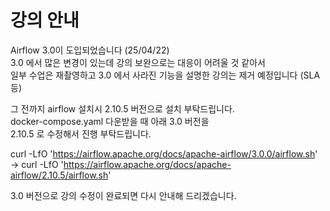 # 강의 안내
Airflow 3.0이 도입되었습니다 (25/04/22)  
3.0 에서 많은 변경이 있는데 강의 보완으로는 대응이 어려울 것 같아서   
일부 수업은 재촬영하고 3.0 에서 사라진 기능을 설명한 강의는
제거 예정입니다 (SLA등)

그 전까지 airflow 설치시 2.10.5 버전으로 설치 부탁드립니다.  
docker-compose.yaml 다운받을 때 아래 3.0 버전을  
2.10.5 로 수정해서 진행 부탁드립니다. 


curl -LfO 'https://airflow.apache.org/docs/apache-airflow/3.0.0/airflow.sh'  
-> curl -LfO 'https://airflow.apache.org/docs/apache-airflow/2.10.5/airflow.sh' 

3.0 버전으로 강의 수정이 완료되면 다시 안내해 드리겠습니다. 

